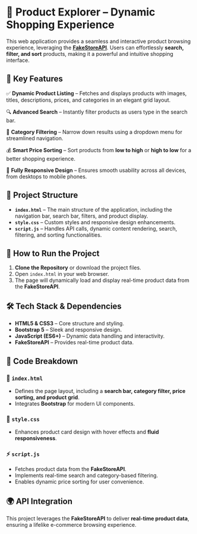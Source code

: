 # 🛒 Product Explorer – Dynamic Shopping Experience

This web application provides a seamless and interactive product browsing experience, leveraging the **[FakeStoreAPI](https://fakestoreapi.com/products)**. Users can effortlessly **search, filter, and sort** products, making it a powerful and intuitive shopping interface.

## 🚀 Key Features

✅ **Dynamic Product Listing** – Fetches and displays products with images, titles, descriptions, prices, and categories in an elegant grid layout.

🔍 **Advanced Search** – Instantly filter products as users type in the search bar.

📂 **Category Filtering** – Narrow down results using a dropdown menu for streamlined navigation.

💰 **Smart Price Sorting** – Sort products from **low to high** or **high to low** for a better shopping experience.

📱 **Fully Responsive Design** – Ensures smooth usability across all devices, from desktops to mobile phones.

## 📂 Project Structure

- **`index.html`** – The main structure of the application, including the navigation bar, search bar, filters, and product display.
- **`style.css`** – Custom styles and responsive design enhancements.
- **`script.js`** – Handles API calls, dynamic content rendering, search, filtering, and sorting functionalities.

## 🔧 How to Run the Project

1. **Clone the Repository** or download the project files.
2. Open `index.html` in your web browser.
3. The page will dynamically load and display real-time product data from the **FakeStoreAPI**.

## 🛠️ Tech Stack & Dependencies

- **HTML5 & CSS3** – Core structure and styling.
- **Bootstrap 5** – Sleek and responsive design.
- **JavaScript (ES6+)** – Dynamic data handling and interactivity.
- **FakeStoreAPI** – Provides real-time product data.

## 🧠 Code Breakdown

### 📜 `index.html`

- Defines the page layout, including a **search bar, category filter, price sorting, and product grid**.
- Integrates **Bootstrap** for modern UI components.

### 🎨 `style.css`

- Enhances product card design with hover effects and **fluid responsiveness**.

### ⚡ `script.js`

- Fetches product data from the **FakeStoreAPI**.
- Implements real-time search and category-based filtering.
- Enables dynamic price sorting for user convenience.

## 🌍 API Integration

This project leverages the **FakeStoreAPI** to deliver **real-time product data**, ensuring a lifelike e-commerce browsing experience.
